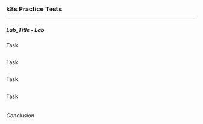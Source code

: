### k8s Practice Tests

----

##### Lab_Title - Lab

Task
```BASH 

```


Task
```BASH 

```


Task
```BASH 

```


Task
```BASH 

```

###### Conclusion